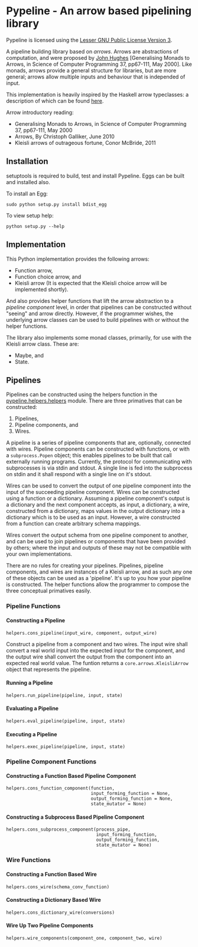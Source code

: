 # Pypeline - An arrow based pipelining library 

Pypeline is licensed using the [Lesser GNU Public License Version 3](http://www.gnu.org/licenses/lgpl.txt).

A pipeline building library based on *arrows*. Arrows are abstractions of computation, and were proposed by [John Hughes](http://www.cse.chalmers.se/~rjmh/) [Generalising Monads to Arrows, in Science of Computer Programming 37, pp67-111, May 2000]. Like monads, arrows provide a general structure for libraries, but are more general; arrows allow multiple inputs and behaviour that is independed of input.

This implementation is heavily inspired by the Haskell arrow typeclasses: a description of which can be found [here](http://www.haskell.org/arrows/index.html).

Arrow introductory reading:
 * Generalising Monads to Arrows, in Science of Computer Programming 37, pp67-111, May 2000
 * Arrows, By Christoph Galliker, June 2010
 * Kleisli arrows of outrageous fortune, Conor McBride, 2011

## Installation

setuptools is required to build, test and install Pypeline. Eggs can be built and installed also.

To install an Egg:

  `sudo python setup.py install bdist_egg`

To view setup help:

  `python setup.py --help`

## Implementation

This Python implementation provides the following arrows:
 * Function arrow,
 * Function choice arrow, and
 * Kleisli arrow (It is expected that the Kleisli choice arrow will be implemented shortly).

And also provides helper functions that lift the arrow abstraction to a *pipeline component* level, in order that pipelines can be constructed without "seeing" and arrow directly. However, if the programmer wishes, the underlying arrow classes can be used to build pipelines with or without the helper functions.

The library also implements some monad classes, primarily, for use with the Kleisli arrow class. These are:
 * Maybe, and
 * State.

## Pipelines

Pipelines can be constructed using the helpers function in the [pypeline.helpers.helpers](https://github.com/ianj-als/pypeline/blob/master/src/pypeline/helpers/helpers.py) module. There are three primatives that can be constructed:
 1. Pipelines,
 2. Pipeline components, and
 3. Wires.

A pipeline is a series of pipeline components that are, optionally, connected with wires. Pipeline components can be constructed with functions, or with a `subprocess.Popen` object; this enables pipelines to be built that call externally running programs. Currently, the protocol for communicating with subprocesses is via stdin and stdout. A single line is fed into the subprocess on stdin and it shall respond with a single line on it's stdout.

Wires can be used to convert the output of one pipeline component into the input of the succeeding pipeline component. Wires can be constructed using a function or a dictionary. Assuming a pipeline component's output is a dictionary and the next component accepts, as input, a dictionary, a wire, constructed from a dictionary, maps values in the output dictionary into a dictionary which is to be used as an input. However, a wire constructed from a function can create arbitrary schema mappings.

Wires convert the output schema from one pipeline component to another, and can be used to join pipelines or components that have been provided by others; where the input and outputs of these may not be compatible with your own implementations.

There are no rules for creating your pipelines. Pipelines, pipeline components, and wires are instances of a Kleisli arrow, and as such any one of these objects can be used as a 'pipeline'. It's up to you how your pipeline is constructed. The helper functions allow the programmer to compose the three conceptual primatives easily.

### Pipeline Functions

#### Constructing a Pipeline
    helpers.cons_pipeline(input_wire, component, output_wire)

Construct a pipeline from a component and two wires. The input wire shall convert a real world input into the expected input for the component, and the output wire shall convert the output from the component into an expected real world value. The funtion returns a `core.arrows.KleisliArrow` object that represents the pipeline.

#### Running a Pipeline
    helpers.run_pipeline(pipeline, input, state)

#### Evaluating a Pipeline
    helpers.eval_pipeline(pipeline, input, state)

#### Executing a Pipeline
    helpers.exec_pipeline(pipeline, input, state)

### Pipeline Component Functions

#### Constructing a Function Based Pipeline Component

    helpers.cons_function_component(function,
                                    input_forming_function = None,
                                    output_forming_function = None,
                                    state_mutator = None)

#### Constructing a Subprocess Based Pipeline Component

    helpers.cons_subprocess_component(process_pipe,
                                      input_forming_function,
                                      output_forming_function,
                                      state_mutator = None)

### Wire Functions

#### Constructing a Function Based Wire

    helpers.cons_wire(schema_conv_function)

#### Constructing a Dictionary Based Wire

    helpers.cons_dictionary_wire(conversions)

#### Wire Up Two Pipeline Components

    helpers.wire_components(component_one, component_two, wire)


